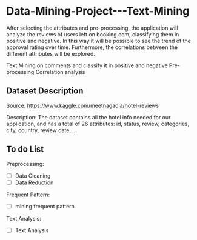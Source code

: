 # Data-Mining-Project---Text-Mining
After selecting the attributes and pre-processing, the application will analyze the reviews of users left on booking.com, classifying them in positive and negative. In this way it will be possible to see the trend of the approval rating over time.
Furthermore, the correlations between the different attributes will be explored.

Text Mining on comments and classify it in positive and negative
Pre-processing
Correlation analysis


## Dataset Description
Source: https://www.kaggle.com/meetnagadia/hotel-reviews

Description: The dataset contains all the hotel info needed for our application, and has a total of 26 attributes: id, status, review, categories, city, country, review date, ...

## To do List
Preprocessing: 

- [ ] Data Cleaning 
- [ ] Data Reduction

Frequent Pattern:

- [ ] mining frequent pattern

Text Analysis:

- [ ] Text Analysis


